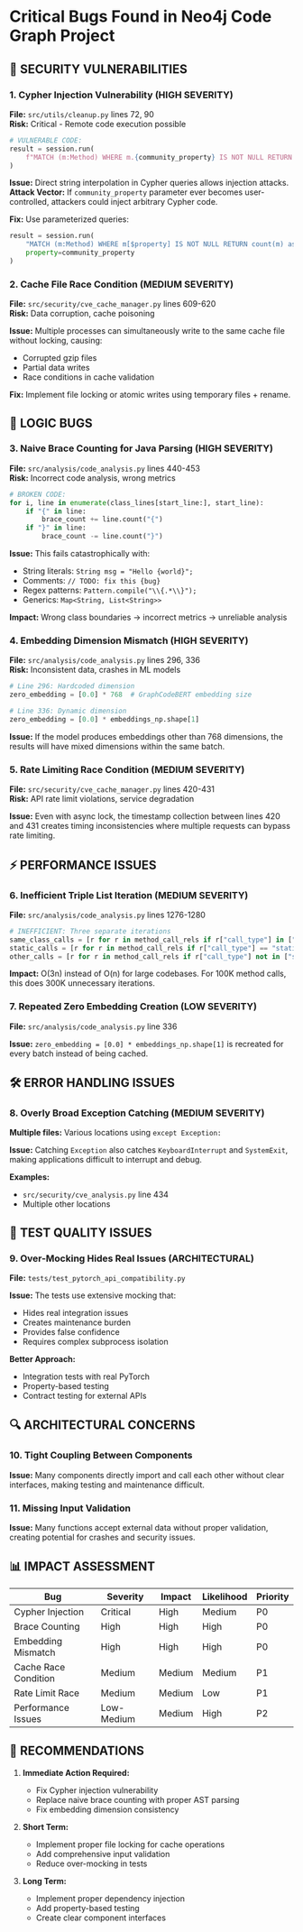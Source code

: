 # Critical Bugs Found in Neo4j Code Graph Project

## 🚨 SECURITY VULNERABILITIES

### 1. Cypher Injection Vulnerability (HIGH SEVERITY)
**File:** `src/utils/cleanup.py` lines 72, 90  
**Risk:** Critical - Remote code execution possible

```python
# VULNERABLE CODE:
result = session.run(
    f"MATCH (m:Method) WHERE m.{community_property} IS NOT NULL RETURN count(m) as count"
)
```

**Issue:** Direct string interpolation in Cypher queries allows injection attacks.  
**Attack Vector:** If `community_property` parameter ever becomes user-controlled, attackers could inject arbitrary Cypher code.

**Fix:** Use parameterized queries:
```python
result = session.run(
    "MATCH (m:Method) WHERE m[$property] IS NOT NULL RETURN count(m) as count",
    property=community_property
)
```

### 2. Cache File Race Condition (MEDIUM SEVERITY)
**File:** `src/security/cve_cache_manager.py` lines 609-620  
**Risk:** Data corruption, cache poisoning

**Issue:** Multiple processes can simultaneously write to the same cache file without locking, causing:
- Corrupted gzip files
- Partial data writes
- Race conditions in cache validation

**Fix:** Implement file locking or atomic writes using temporary files + rename.

## 🐛 LOGIC BUGS

### 3. Naive Brace Counting for Java Parsing (HIGH SEVERITY)
**File:** `src/analysis/code_analysis.py` lines 440-453  
**Risk:** Incorrect code analysis, wrong metrics

```python
# BROKEN CODE:
for i, line in enumerate(class_lines[start_line:], start_line):
    if "{" in line:
        brace_count += line.count("{")
    if "}" in line:
        brace_count -= line.count("}")
```

**Issue:** This fails catastrophically with:
- String literals: `String msg = "Hello {world}";`
- Comments: `// TODO: fix this {bug}`
- Regex patterns: `Pattern.compile("\\{.*\\}");`
- Generics: `Map<String, List<String>>`

**Impact:** Wrong class boundaries → incorrect metrics → unreliable analysis

### 4. Embedding Dimension Mismatch (HIGH SEVERITY)
**File:** `src/analysis/code_analysis.py` lines 296, 336  
**Risk:** Inconsistent data, crashes in ML models

```python
# Line 296: Hardcoded dimension
zero_embedding = [0.0] * 768  # GraphCodeBERT embedding size

# Line 336: Dynamic dimension  
zero_embedding = [0.0] * embeddings_np.shape[1]
```

**Issue:** If the model produces embeddings other than 768 dimensions, the results will have mixed dimensions within the same batch.

### 5. Rate Limiting Race Condition (MEDIUM SEVERITY)
**File:** `src/security/cve_cache_manager.py` lines 420-431  
**Risk:** API rate limit violations, service degradation

**Issue:** Even with async lock, the timestamp collection between lines 420 and 431 creates timing inconsistencies where multiple requests can bypass rate limiting.

## ⚡ PERFORMANCE ISSUES

### 6. Inefficient Triple List Iteration (MEDIUM SEVERITY)
**File:** `src/analysis/code_analysis.py` lines 1276-1280

```python
# INEFFICIENT: Three separate iterations
same_class_calls = [r for r in method_call_rels if r["call_type"] in ["same_class", "this"]]
static_calls = [r for r in method_call_rels if r["call_type"] == "static"] 
other_calls = [r for r in method_call_rels if r["call_type"] not in ["same_class", "this", "static"]]
```

**Impact:** O(3n) instead of O(n) for large codebases. For 100K method calls, this does 300K unnecessary iterations.

### 7. Repeated Zero Embedding Creation (LOW SEVERITY)
**File:** `src/analysis/code_analysis.py` line 336

**Issue:** `zero_embedding = [0.0] * embeddings_np.shape[1]` is recreated for every batch instead of being cached.

## 🛠️ ERROR HANDLING ISSUES

### 8. Overly Broad Exception Catching (MEDIUM SEVERITY)
**Multiple files:** Various locations using `except Exception:`

**Issue:** Catching `Exception` also catches `KeyboardInterrupt` and `SystemExit`, making applications difficult to interrupt and debug.

**Examples:**
- `src/security/cve_analysis.py` line 434
- Multiple other locations

## 📝 TEST QUALITY ISSUES

### 9. Over-Mocking Hides Real Issues (ARCHITECTURAL)
**File:** `tests/test_pytorch_api_compatibility.py`

**Issue:** The tests use extensive mocking that:
- Hides real integration issues
- Creates maintenance burden
- Provides false confidence
- Requires complex subprocess isolation

**Better Approach:** 
- Integration tests with real PyTorch
- Property-based testing
- Contract testing for external APIs

## 🔍 ARCHITECTURAL CONCERNS

### 10. Tight Coupling Between Components
**Issue:** Many components directly import and call each other without clear interfaces, making testing and maintenance difficult.

### 11. Missing Input Validation
**Issue:** Many functions accept external data without proper validation, creating potential for crashes and security issues.

## 📊 IMPACT ASSESSMENT

| Bug | Severity | Impact | Likelihood | Priority |
|-----|----------|--------|------------|----------|
| Cypher Injection | Critical | High | Medium | P0 |
| Brace Counting | High | High | High | P0 |
| Embedding Mismatch | High | High | High | P0 |
| Cache Race Condition | Medium | Medium | Medium | P1 |
| Rate Limit Race | Medium | Medium | Low | P1 |
| Performance Issues | Low-Medium | Medium | High | P2 |

## 🚀 RECOMMENDATIONS

1. **Immediate Action Required:**
   - Fix Cypher injection vulnerability
   - Replace naive brace counting with proper AST parsing
   - Fix embedding dimension consistency

2. **Short Term:**
   - Implement proper file locking for cache operations
   - Add comprehensive input validation
   - Reduce over-mocking in tests

3. **Long Term:**
   - Implement proper dependency injection
   - Add property-based testing
   - Create clear component interfaces